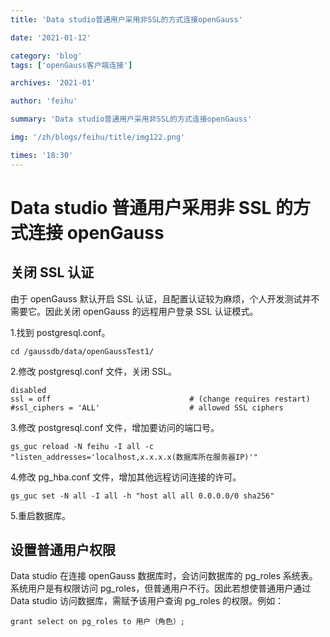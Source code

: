 ```yaml
---
title: 'Data studio普通用户采用非SSL的方式连接openGauss'

date: '2021-01-12'

category: 'blog'
tags: ['openGauss客户端连接']

archives: '2021-01'

author: 'feihu'

summary: 'Data studio普通用户采用非SSL的方式连接openGauss'

img: '/zh/blogs/feihu/title/img122.png'

times: '18:30'
---
```


# Data studio 普通用户采用非 SSL 的方式连接 openGauss<a name="ZH-CN_TOPIC_0000001072332759"></a>

## 关闭 SSL 认证<a name="section1832710915110"></a>

由于 openGauss 默认开启 SSL 认证，且配置认证较为麻烦，个人开发测试并不需要它。因此关闭 openGauss 的远程用户登录 SSL 认证模式。

1.找到 postgresql.conf。

```
cd /gaussdb/data/openGaussTest1/
```

2.修改 postgresql.conf 文件，关闭 SSL。

```
disabled
ssl = off                               # (change requires restart)
#ssl_ciphers = 'ALL'                    # allowed SSL ciphers
```

3.修改 postgresql.conf 文件，增加要访问的端口号。

```
gs_guc reload -N feihu -I all -c "listen_addresses='localhost,x.x.x.x(数据库所在服务器IP)'"
```

4.修改 pg_hba.conf 文件，增加其他远程访问连接的许可。

```
gs_guc set -N all -I all -h "host all all 0.0.0.0/0 sha256"
```

5.重启数据库。

## 设置普通用户权限<a name="section14463142216521"></a>

Data studio 在连接 openGauss 数据库时，会访问数据库的 pg_roles 系统表。系统用户是有权限访问 pg_roles，但普通用户不行。因此若想使普通用户通过 Data studio 访问数据库，需赋予该用户查询 pg_roles 的权限。例如：

```
grant select on pg_roles to 用户（角色）;
```
